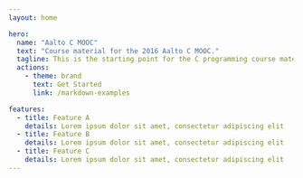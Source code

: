 ```yaml
---
layout: home

hero:
  name: "Aalto C MOOC"
  text: "Course material for the 2016 Aalto C MOOC."
  tagline: This is the starting point for the C programming course material and exercises.
  actions:
    - theme: brand
      text: Get Started
      link: /markdown-examples

features:
  - title: Feature A
    details: Lorem ipsum dolor sit amet, consectetur adipiscing elit
  - title: Feature B
    details: Lorem ipsum dolor sit amet, consectetur adipiscing elit
  - title: Feature C
    details: Lorem ipsum dolor sit amet, consectetur adipiscing elit
---
```


